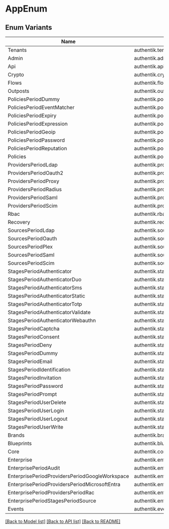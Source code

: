 # AppEnum

## Enum Variants

| Name | Value |
|---- | -----|
| Tenants | authentik.tenants |
| Admin | authentik.admin |
| Api | authentik.api |
| Crypto | authentik.crypto |
| Flows | authentik.flows |
| Outposts | authentik.outposts |
| PoliciesPeriodDummy | authentik.policies.dummy |
| PoliciesPeriodEventMatcher | authentik.policies.event_matcher |
| PoliciesPeriodExpiry | authentik.policies.expiry |
| PoliciesPeriodExpression | authentik.policies.expression |
| PoliciesPeriodGeoip | authentik.policies.geoip |
| PoliciesPeriodPassword | authentik.policies.password |
| PoliciesPeriodReputation | authentik.policies.reputation |
| Policies | authentik.policies |
| ProvidersPeriodLdap | authentik.providers.ldap |
| ProvidersPeriodOauth2 | authentik.providers.oauth2 |
| ProvidersPeriodProxy | authentik.providers.proxy |
| ProvidersPeriodRadius | authentik.providers.radius |
| ProvidersPeriodSaml | authentik.providers.saml |
| ProvidersPeriodScim | authentik.providers.scim |
| Rbac | authentik.rbac |
| Recovery | authentik.recovery |
| SourcesPeriodLdap | authentik.sources.ldap |
| SourcesPeriodOauth | authentik.sources.oauth |
| SourcesPeriodPlex | authentik.sources.plex |
| SourcesPeriodSaml | authentik.sources.saml |
| SourcesPeriodScim | authentik.sources.scim |
| StagesPeriodAuthenticator | authentik.stages.authenticator |
| StagesPeriodAuthenticatorDuo | authentik.stages.authenticator_duo |
| StagesPeriodAuthenticatorSms | authentik.stages.authenticator_sms |
| StagesPeriodAuthenticatorStatic | authentik.stages.authenticator_static |
| StagesPeriodAuthenticatorTotp | authentik.stages.authenticator_totp |
| StagesPeriodAuthenticatorValidate | authentik.stages.authenticator_validate |
| StagesPeriodAuthenticatorWebauthn | authentik.stages.authenticator_webauthn |
| StagesPeriodCaptcha | authentik.stages.captcha |
| StagesPeriodConsent | authentik.stages.consent |
| StagesPeriodDeny | authentik.stages.deny |
| StagesPeriodDummy | authentik.stages.dummy |
| StagesPeriodEmail | authentik.stages.email |
| StagesPeriodIdentification | authentik.stages.identification |
| StagesPeriodInvitation | authentik.stages.invitation |
| StagesPeriodPassword | authentik.stages.password |
| StagesPeriodPrompt | authentik.stages.prompt |
| StagesPeriodUserDelete | authentik.stages.user_delete |
| StagesPeriodUserLogin | authentik.stages.user_login |
| StagesPeriodUserLogout | authentik.stages.user_logout |
| StagesPeriodUserWrite | authentik.stages.user_write |
| Brands | authentik.brands |
| Blueprints | authentik.blueprints |
| Core | authentik.core |
| Enterprise | authentik.enterprise |
| EnterprisePeriodAudit | authentik.enterprise.audit |
| EnterprisePeriodProvidersPeriodGoogleWorkspace | authentik.enterprise.providers.google_workspace |
| EnterprisePeriodProvidersPeriodMicrosoftEntra | authentik.enterprise.providers.microsoft_entra |
| EnterprisePeriodProvidersPeriodRac | authentik.enterprise.providers.rac |
| EnterprisePeriodStagesPeriodSource | authentik.enterprise.stages.source |
| Events | authentik.events |


[[Back to Model list]](../README.md#documentation-for-models) [[Back to API list]](../README.md#documentation-for-api-endpoints) [[Back to README]](../README.md)


